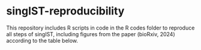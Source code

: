 # singIST-reproducibility
This repository includes R scripts in code in the R codes folder to reproduce all steps of singIST, including figures from the paper (bioRxiv, 2024) according to the table below.
